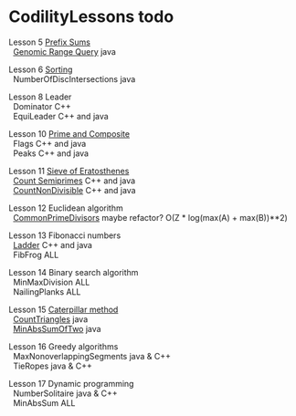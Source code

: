 # CodilityLessons todo


Lesson 5 [Prefix Sums](/5%20PrefixSums)<br>
&nbsp; [Genomic Range Query](/5%20PrefixSums/GenomicRangeQuery/GRQ.MD) java<br>

Lesson 6 [Sorting](/6%20Sorting/)<br>
&nbsp; NumberOfDiscIntersections java<br>

Lesson 8 Leader <br>
&nbsp; Dominator C++ <br>
&nbsp; EquiLeader C++ and java<br>

Lesson 10 [Prime and Composite](/10%20PrimeandComposite/)<br>
&nbsp; Flags C++ and java <br>
&nbsp; Peaks C++ and java <br>

Lesson 11 [Sieve of Eratosthenes](/11%20Sieve%20of%20Eratosthenes/)<br>
&nbsp; [Count Semiprimes](/11%20Sieve%20of%20Eratosthenes/CountSemiprimes/CountSemiprimes.MD) C++ and java<br>
&nbsp; [CountNonDivisible](/11%20Sieve%20of%20Eratosthenes/CountNonDivisible/CountNonDivisible.MD) C++ and java <br>

Lesson 12 Euclidean algorithm<br>
&nbsp; [CommonPrimeDivisors](/12%20Euclidean%20algorithm/CommonPrimeDivisors/commonPrimeDivisors.js) maybe refactor? O(Z * log(max(A) + max(B))**2)<br>

Lesson 13 Fibonacci numbers <br>
&nbsp; [Ladder](/13%20Fibonacci%20Numbers/Ladder/Ladder.MD) C++ and java<br>
&nbsp; FibFrog ALL <br>

Lesson 14 Binary search algorithm <br>
&nbsp; MinMaxDivision ALL <br>
&nbsp; NailingPlanks ALL <br>

Lesson 15 [Caterpillar method](/15%20Caterpillar%20method/) <br>
&nbsp; [CountTriangles](/15%20Caterpillar%20method/CountTriangles/CountTriangles.MD) java <br>
&nbsp; [MinAbsSumOfTwo](/15%20Caterpillar%20method/MinAbsSumOfTwo/MinAbsSumOfTwo.MD) java<br>

Lesson 16 Greedy algorithms <br>
&nbsp; MaxNonoverlappingSegments java & C++ <br>
&nbsp; TieRopes java & C++ <br>

Lesson 17 Dynamic programming <br>
&nbsp; NumberSolitaire  java & C++ <br>
&nbsp; MinAbsSum ALL <br>